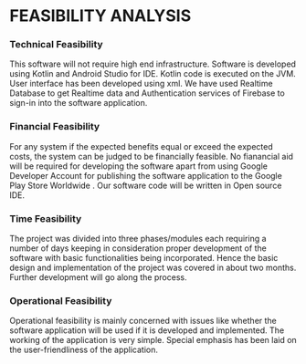 # FEASIBILITY ANALYSIS #

### Technical Feasibility ###
This software will not require high end infrastructure. Software is developed using Kotlin and Android Studio for IDE. Kotlin code is executed on the JVM. User interface has been developed using xml. We have used Realtime Database to get Realtime data and Authentication services of Firebase to sign-in into the software application.

### Financial Feasibility ###
For any system if the expected benefits equal or exceed the expected costs, the system can be judged to be financially feasible. No fianancial aid will be required for developing the software apart from using Google Developer Account for publishing the software application to the Google Play Store Worldwide . Our software code will be written in Open source IDE.

### Time Feasibility ###
The project was divided into three phases/modules each requiring a number of days keeping in consideration proper development of the software with basic functionalities being incorporated. Hence the basic design and implementation of the project was covered in about two months. Further development will go along the process.

### Operational Feasibility ### 
Operational feasibility is mainly concerned with issues like whether the software application will be used if it is developed and implemented. The working of the application is very simple. Special emphasis has been laid on the user-friendliness of the application.
